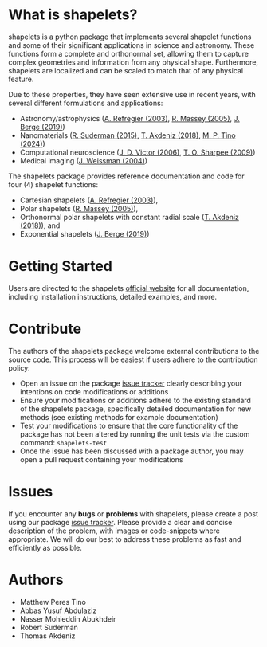 # What is shapelets? 

shapelets is a python package that implements several shapelet functions and some of their significant applications in science and astronomy. These functions form a complete and orthonormal set, allowing them to capture complex geometries and information from any physical shape. Furthermore, shapelets are localized and can be scaled to match that of any physical feature. 

Due to these properties, they have seen extensive use in recent years, with several different formulations and applications:

* Astronomy/astrophysics ([A. Refregier (2003)](https://doi.org/10.1046/j.1365-8711.2003.05901.x), [R. Massey (2005)](https://doi.org/10.48550/arXiv.astro-ph/0408445), [J. Berge (2019)](https://doi.org/10.48550/arXiv.1903.05837))
* Nanomaterials ([R. Suderman (2015)](http://dx.doi.org/10.1103/PhysRevE.91.033307), [T. Akdeniz (2018)](https://doi.org/10.1088/1361-6528/aaf353), [M. P. Tino (2024)](http://dx.doi.org/10.1088/1361-6528/ad1df4))
* Computational neuroscience ([J. D. Victor (2006)](https://doi.org/10.1152/jn.00498.2005), [T. O. Sharpee (2009)](https://doi.org/10.1007%2Fs10827-008-0107-5))
* Medical imaging ([J. Weissman (2004)](https://doi.org/10.1364/OPEX.12.005760))

The shapelets package provides reference documentation and code for four (4) shapelet functions: 

* Cartesian shapelets ([A. Refregier (2003)](https://doi.org/10.1046/j.1365-8711.2003.05901.x)), 
* Polar shapelets ([R. Massey (2005)](https://doi.org/10.48550/arXiv.astro-ph/0408445)),
* Orthonormal polar shapelets with constant radial scale ([T. Akdeniz (2018)](https://doi.org/10.1088/1361-6528/aaf353)), and 
* Exponential shapelets ([J. Berge (2019)](https://doi.org/10.48550/arXiv.1903.05837))

# Getting Started

Users are directed to the shapelets [official website](https://mptino.github.io/shapelets/shapelets.html) for all documentation, including installation instructions, detailed examples, and more. 

# Contribute

The authors of the shapelets package welcome external contributions to the source code. This process will be easiest if users adhere to the contribution policy:

* Open an issue on the package [issue tracker](https://github.com/uw-comphys/shapelets/issues) clearly describing your intentions on code modifications or additions
* Ensure your modifications or additions adhere to the existing standard of the shapelets package, specifically detailed documentation for new methods (see existing methods for example documentation)
* Test your modifications to ensure that the core functionality of the package has not been altered by running the unit tests via the custom command: `shapelets-test`
* Once the issue has been discussed with a package author, you may open a pull request containing your modifications

# Issues

If you encounter any **bugs** or **problems** with shapelets, please create a post using our package [issue tracker](https://github.com/uw-comphys/shapelets/issues). Please provide a clear and concise description of the problem, with images or code-snippets where appropriate. We will do our best to address these problems as fast and efficiently as possible.

# Authors

* Matthew Peres Tino
* Abbas Yusuf Abdulaziz 
* Nasser Mohieddin Abukhdeir
* Robert Suderman 
* Thomas Akdeniz
